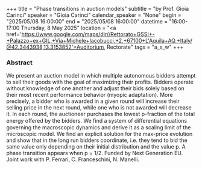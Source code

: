 +++
title = "Phase transitions in auction models"
subtitle = "by Prof. Gioia Carinci"
speaker = "Gioia Carinci"
calendar_speaker = "None"
begin = "2025/05/08  16:00:00"
end = "2025/05/08  16:00:00"
datetime = "16:00-17:00 Thursday, 8 May 2025"
location = "<a href='https://www.google.com/maps/dir//Rettorato+GSSI+-+Palazzo+ex+GIL,+Via+Michele+Iacobucci,+2,+67100+L'Aquila+AQ,+Italy/@42.3443938,13.3153852'>Auditorium, Rectorate</a>"
tags = "a_s_w"
+++

### Abstract
We present an auction model in which multiple autonomous bidders attempt to sell their goods with the goal of maximizing their profits. Bidders operate without knowledge of one another and adjust their bids solely based on their most recent performance behavior (myopic adaptation). More precisely, a bidder who is awarded in a given round will increase their selling price in the next round, while one who is not awarded will decrease it. In each round, the auctioneer purchases the lowest p-fraction of the total energy offered by the bidders. We find a system of diﬀerential equations governing the macroscopic dynamics and derive it as a scaling limit of the microscopic model. We find an explicit solution for the max-price evolution and show that in the long run bidders coordinate, i.e. they tend to bid the same value only depending on their initial distribution and the value p. A phase transition appears when p = 1/2. Funded by Next Generation EU. Joint work with P. Ferrari, C. Franceschini, N. Manelli.
